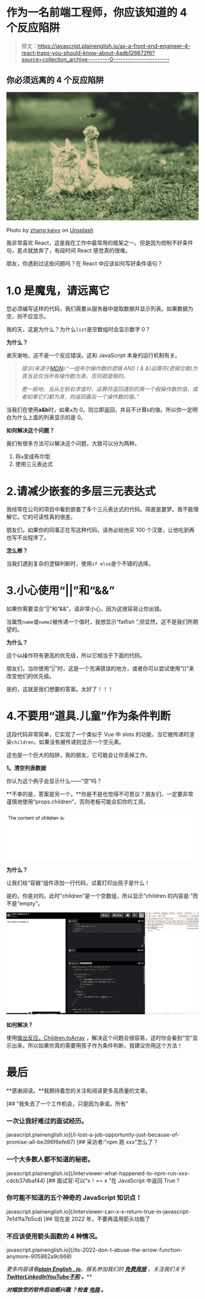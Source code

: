 # 作为一名前端工程师，你应该知道的 4 个反应陷阱

> 原文：<https://javascript.plainenglish.io/as-a-front-end-engineer-4-react-traps-you-should-know-about-4adb126672f6?source=collection_archive---------0----------------------->

## 你必须远离的 4 个反应陷阱

![](img/59ecc7de995fff505688e3c0c1a43bc2.png)

Photo by [zhang kaiyv](https://unsplash.com/@zhangkaiyv?utm_source=medium&utm_medium=referral) on [Unsplash](https://unsplash.com?utm_source=medium&utm_medium=referral)

我非常喜欢 React，这是我在工作中最常用的框架之一。但是因为控制不好条件句，差点就放弃了，有段时间 React 感觉真的很难。

朋友，你遇到过这些问题吗？在 React 中应该如何写好条件语句？

# 1.0 是魔鬼，请远离它

您必须编写这样的代码，我们需要从服务器中提取数据并显示列表。如果数据为空，则不应显示。

我的天，这是为什么？为什么`list`是空数组时会显示数字 0？

**为什么？**

谢天谢地，这不是一个反应错误。这和 JavaScript 本身的运行机制有关。

> *提示(来源于*[*MDN*](https://developer.mozilla.org/en-US/docs/Web/JavaScript/Reference/Operators/Logical_AND)*):“一组布尔操作数的逻辑 AND ( & &)运算符(逻辑合取)为真当且仅当所有操作数为真。否则就是假的。*
> 
> *更一般地，当从左到右求值时，运算符返回遇到的第一个假操作数的值，或者如果它们都为真，则返回最后一个操作数的值。”*

当我们在使用**a&b**时，如果`a`为 0，则立即返回，并且不计算`b`的值。所以你一定明白为什么上面的列表显示的是 0。

**如何解决这个问题？**

我们有很多方法可以解决这个问题，大致可以分为两种。

1.  将`a`变成布尔型
2.  使用三元表达式

# 2.请减少嵌套的多层三元表达式

我经常在公司的项目中看到嵌套了多个三元表达式的代码。简直是噩梦。我不能理解它。它的可读性真的很差。

朋友们，如果你的同事正在写这种代码，请务必给他买 100 个汉堡，让他吃到再也写不出程序了。

**怎么修？**

当我们遇到复杂的逻辑判断时，使用`if else`是个不错的选择。

# 3.小心使用“||”和“&&”

如果你需要混合“||”和“&&”，请非常小心，因为这很容易让你出错。

当属性`name`或`name2`被传递一个值时，我想显示“fatfish ”,但显然，这不是我们所期望的。

**为什么？**

这个`&&`操作符有更高的优先级，所以它相当于下面的代码。

朋友们，当你使用“||”时，这是一个充满错误的地方，或者你可以尝试使用“()”来改变他们的优先级。

是的，这就是我们想要的答案。太好了！！！

# 4.不要用“道具.儿童”作为条件判断

这段代码非常简单，它实现了一个类似于 Vue 中 slots 的功能，当它被传递时渲染`children`，如果没有被传递则显示一个空元素。

这也是一个巨大的陷阱，我的朋友，它可能会让你丢掉工作。

**1。清空列表数据**

你认为这个例子会显示什么——“空”吗？

**不幸的是，答案是另一个。**你是不是也觉得不可思议？朋友们，一定要非常谨慎地使用“props.children”，否则老板可能会扣你的工资。

![](img/80305bf1f50f81f805d5f3eb8228f582.png)

**为什么？**

让我们给“容器”组件添加一行代码，试着打印出孩子是什么！

是的，你是对的。此时“children”是一个空数组，所以显示“children 的内容是:”而不是“empty”。

![](img/9d55aaeaf683411e2fcf7a4138dbaa6b.png)

**如何解决？**

使用[做出反应。Children.toArray](https://reactjs.org/docs/react-api.html#reactchildrentoarray) ，解决这个问题会很容易，这时你会看到“空”显示出来。所以如果你真的需要用孩子作为条件判断，我建议你用这个方法！

# 最后

**感谢阅读。**我期待着您的关注和阅读更多高质量的文章。

[](/i-lost-a-job-opportunity-just-because-of-promise-all-be396f6efe87) [## “我失去了一个工作机会，只是因为承诺。所有”

### 一次让我好难过的面试经历。

javascript.plainenglish.io](/i-lost-a-job-opportunity-just-because-of-promise-all-be396f6efe87) [](/interviewer-what-happened-to-npm-run-xxx-cdcb37dbaf44) [## 采访者:“npm 跑 xxx”怎么了？

### 一个大多数人都不知道的秘密。

javascript.plainenglish.io](/interviewer-what-happened-to-npm-run-xxx-cdcb37dbaf44) [](/interviewer-can-x-x-return-true-in-javascript-7e1d1fa7b5cd) [## 面试官:可以“x！== x "在 JavaScript 中返回 True？

### 你可能不知道的五个神奇的 JavaScript 知识点！

javascript.plainenglish.io](/interviewer-can-x-x-return-true-in-javascript-7e1d1fa7b5cd) [](/its-2022-don-t-abuse-the-arrow-function-anymore-905862a9c668) [## 现在是 2022 年，不要再滥用箭头功能了

### 不应该使用箭头函数的 4 种情况。

javascript.plainenglish.io](/its-2022-don-t-abuse-the-arrow-function-anymore-905862a9c668) 

*更多内容请看*[***plain English . io***](https://plainenglish.io/)*。报名参加我们的* [***免费周报***](http://newsletter.plainenglish.io/) *。关注我们关于*[***Twitter***](https://twitter.com/inPlainEngHQ)[***LinkedIn***](https://www.linkedin.com/company/inplainenglish/)*[***YouTube***](https://www.youtube.com/channel/UCtipWUghju290NWcn8jhyAw)*[***不和***](https://discord.gg/GtDtUAvyhW) ***。*****

*****对缩放您的软件启动感兴趣*** *？检查* [***电路***](https://circuit.ooo?utm=publication-post-cta) *。***
